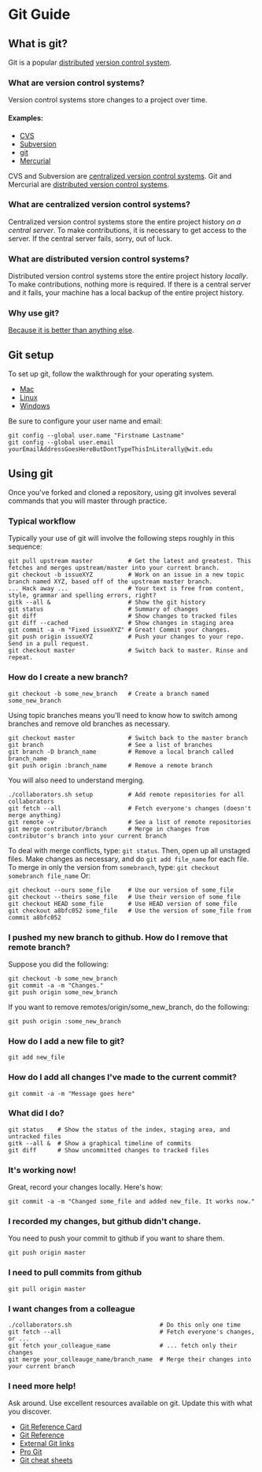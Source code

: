 Git Guide
=========

## What is git?
Git is a popular [distributed](#what-are-distributed-version-control-systems) [version control system](#what-are-version-control-systems).

### What are version control systems?
Version control systems store changes to a project over time.

#### Examples:

- [CVS](http://www.nongnu.org/cvs/)
- [Subversion](http://subversion.apache.org/)
- [git](http://git-scm.com/)
- [Mercurial](http://mercurial.selenic.com/) 

CVS and Subversion are [centralized version control systems](#what-are-centralized-version-control-systems).
Git and Mercurial are [distributed version control systems](#what-are-distributed-version-control-systems).

### What are centralized version control systems?
Centralized version control systems store the entire project history *on a central server*.
To make contributions, it is necessary to get access to the server.
If the central server fails, sorry, out of luck.

### What are distributed version control systems?
Distributed version control systems store the entire project history *locally*.
To make contributions, nothing more is required.
If there is a central server and it fails, your machine has a local backup of the entire project history.

### Why use git?
[Because it is better than anything else](http://git-scm.com/about).

## Git setup
To set up git, follow the walkthrough for your operating system.

- [Mac](http://help.github.com/mac-set-up-git/)
- [Linux](http://help.github.com/linux-set-up-git/)
- [Windows](http://help.github.com/win-set-up-git/)

Be sure to configure your user name and email:

    git config --global user.name "Firstname Lastname"
    git config --global user.email yourEmailAddressGoesHereButDontTypeThisInLiterally@wit.edu

## Using git
Once you've forked and cloned a repository, using git involves several commands that you will master through practice.

### Typical workflow
Typically your use of git will involve the following steps roughly in this sequence:

    git pull upstream master          # Get the latest and greatest. This fetches and merges upstream/master into your current branch.
    git checkout -b issueXYZ          # Work on an issue in a new topic branch named XYZ, based off of the upstream master branch.
    ... Hack away ...                 # Your text is free from content, style, grammar and spelling errors, right?
    gitk --all &                      # Show the git history
    git status                        # Summary of changes
    git diff                          # Show changes to tracked files
    git diff --cached                 # Show changes in staging area
    git commit -a -m "Fixed issueXYZ" # Great! Commit your changes.
    git push origin issueXYZ          # Push your changes to your repo. Send in a pull request.
    git checkout master               # Switch back to master. Rinse and repeat.

### How do I create a new branch?

    git checkout -b some_new_branch   # Create a branch named some_new_branch

Using topic branches means you'll need to know how to switch among branches and remove old branches as necessary.

    git checkout master               # Switch back to the master branch
    git branch                        # See a list of branches
    git branch -D branch_name         # Remove a local branch called branch_name
    git push origin :branch_name      # Remove a remote branch

You will also need to understand merging.

    ./collaborators.sh setup          # Add remote repositories for all collaborators
    git fetch --all                   # Fetch everyone's changes (doesn't merge anything)
    git remote -v                     # See a list of remote repositories
    git merge contributor/branch      # Merge in changes from contributor's branch into your current branch

To deal with merge conflicts, type: `git status`. Then, open up all unstaged files. Make changes as necessary, and do `git add file_name` for each file.
To merge in only the version from `somebranch`, type: `git checkout somebranch file_name` Or:

    git checkout --ours some_file     # Use our version of some_file
    git checkout --theirs some_file   # Use their version of some_file
    git checkout HEAD some_file       # Use HEAD version of some_file
    git checkout a8bfc052 some_file   # Use the version of some_file from commit a8bfc052

### I pushed my new branch to github. How do I remove that remote branch?
Suppose you did the following:

    git checkout -b some_new_branch
    git commit -a -m "Changes."
    git push origin some_new_branch

If you want to remove remotes/origin/some_new_branch, do the following:

    git push origin :some_new_branch

### How do I add a new file to git?

    git add new_file

### How do I add all changes I've made to the current commit?

    git commit -a -m "Message goes here"

### What did I do?

    git status    # Show the status of the index, staging area, and untracked files
    gitk --all &  # Show a graphical timeline of commits
    git diff      # Show uncommitted changes to tracked files

### It's working now!
Great, record your changes locally. Here's how:

    git commit -a -m "Changed some_file and added new_file. It works now."

### I recorded my changes, but github didn't change.
You need to push your commit to github if you want to share them.

    git push origin master

### I need to pull commits from github

    git pull origin master

### I want changes from a colleague

    ./collaborators.sh                         # Do this only one time
    git fetch --all                            # Fetch everyone's changes, or ...
    git fetch your_colleague_name              # ... fetch only their changes
    git merge your_colleauge_name/branch_name  # Merge their changes into your current branch

### I need more help!
Ask around. Use excellent resources available on git. Update this with what you discover.

- [Git Reference Card](http://refcardz.dzone.com/refcardz/getting-started-git)
- [Git Reference](http://gitref.org/index.html)
- [External Git links](http://git-scm.com/doc/ext)
- [Pro Git](http://git-scm.com/book/index.html)
- [Git cheat sheets](http://help.github.com/git-cheat-sheets/)
